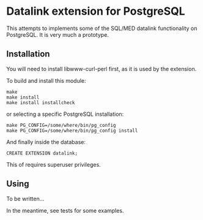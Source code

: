Datalink extension for PostgreSQL
=================================

This attempts to implements some of the SQL/MED datalink functionality on PostgreSQL.
It is very much a prototype.

Installation
------------

You will need to install libwww-curl-perl first, as it is used by the extension.

To build and install this module:

    make
    make install
    make install installcheck

or selecting a specific PostgreSQL installation:

    make PG_CONFIG=/some/where/bin/pg_config
    make PG_CONFIG=/some/where/bin/pg_config install

And finally inside the database:

    CREATE EXTENSION datalink;

This of requires superuser privileges.

Using
-----

To be written...

In the meantime, see tests for some examples.


